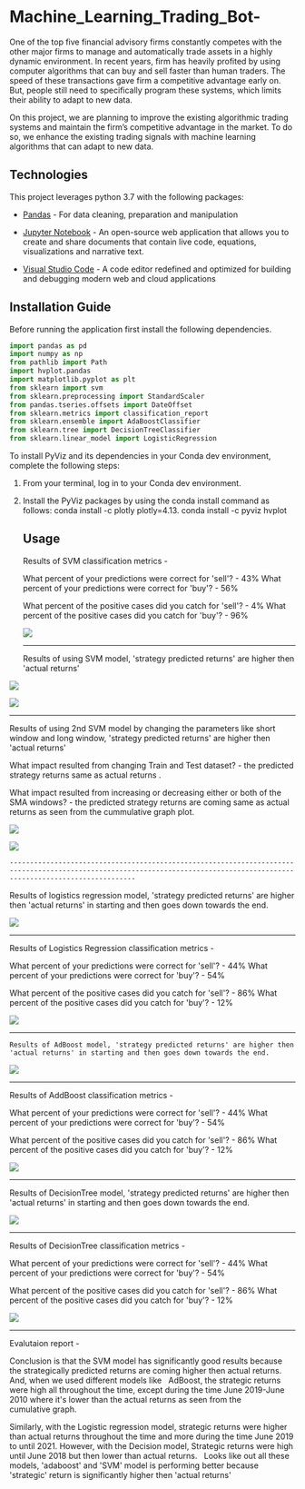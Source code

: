 # Machine_Learning_Trading_Bot-
One of the top five financial advisory firms constantly competes with the other major firms to manage and automatically trade assets in a highly dynamic environment. In recent years, firm has heavily profited by using computer algorithms that can buy and sell faster than human traders. The speed of these transactions gave firm a competitive advantage early on. But, people still need to specifically program these systems, which limits their ability to adapt to new data. 

On this project, we are planning to improve the existing algorithmic trading systems and maintain the firm’s competitive advantage in the market. To do so, we enhance the existing trading signals with machine learning algorithms that can adapt to new data.


## Technologies

This project leverages python 3.7 with the following packages:

* [Pandas](https://pandas.pydata.org/) - For data cleaning, preparation and manipulation

* [Jupyter Notebook](https://jupyter.org/) - An open-source web application that allows you to create and share documents that contain live code, equations, visualizations and narrative text.

* [Visual Studio Code](https://code.visualstudio.com/) - A code editor redefined and optimized for building and debugging modern web and cloud applications

## Installation Guide

Before running the application first install the following dependencies.

```python
import pandas as pd
import numpy as np
from pathlib import Path
import hvplot.pandas
import matplotlib.pyplot as plt
from sklearn import svm
from sklearn.preprocessing import StandardScaler
from pandas.tseries.offsets import DateOffset
from sklearn.metrics import classification_report
from sklearn.ensemble import AdaBoostClassifier
from sklearn.tree import DecisionTreeClassifier
from sklearn.linear_model import LogisticRegression
```

To install PyViz and its dependencies in your Conda dev environment, complete the following steps:

1. From your terminal, log in to your Conda dev environment.

2. Install the PyViz packages by using the conda install command as follows:
    conda install -c plotly plotly=4.13.
    conda install -c pyviz hvplot
    
    
   ## Usage
   Results of SVM classification metrics - 
   
   What percent of your predictions were correct for 'sell'? - 43%
   What percent of your predictions were correct for 'buy'? - 56%
   
   What percent of the positive cases did you catch for 'sell'? - 4%
   What percent of the positive cases did you catch for 'buy'? - 96%
   
   ![](snapshots/svm_classification_report.PNG)
   
   ---------------------------------------------------------------------------------------------------------------------------------------------------------------------------
    
   Results of using SVM model, 'strategy predicted returns' are higher then 'actual returns'
   
  ![](snapshots/first_model_window_times.PNG)
    
  ![](snapshots/svm_cumm_actual_strategy_returns.PNG)
    
    
   -----------------------------------------------------------------------------------------------------------------------------------------------------------------------------
    
   Results of using 2nd SVM model by changing the parameters like short window and long window, 'strategy predicted returns' are higher then 'actual returns'
   
   What impact resulted from changing Train and Test dataset? - the predicted strategy returns same as  actual returns .
   
   What impact resulted from increasing or decreasing either or both of the SMA windows? - the predicted strategy returns are coming same as actual returns as seen from the cummulative graph plot.
    
  ![](snapshots/second_model_window_times.PNG)
  
  ![](snapshots/second_svm_model.PNG)
  
    ---------------------------------------------------------------------------------------------------------------------------------------------------------------------------

   Results of logistics regression model, 'strategy predicted returns' are higher then 'actual returns' in starting and then goes down towards the end.
    
   ![](snapshots/cumm_LogisticRegression.PNG)
   
   ---------------------------------------------------------------------------------------------------------------------------------------------------------------------------
     
   Results of Logistics Regression classification metrics - 
   
   What percent of your predictions were correct for 'sell'? - 44%
   What percent of your predictions were correct for 'buy'? - 54%
   
   What percent of the positive cases did you catch for 'sell'? - 86%
   What percent of the positive cases did you catch for 'buy'? - 12%
   
   ![](snapshots/LogisticRegression_classification_report.PNG)


---------------------------------------------------------------------------------------------------------------------------------------------------------------------------
   
    Results of AdBoost model, 'strategy predicted returns' are higher then 'actual returns' in starting and then goes down towards the end.
      
   ![](snapshots/cumm_addboost..PNG)
   
---------------------------------------------------------------------------------------------------------------------------------------------------------------------------
   
   Results of AddBoost classification metrics - 
   
   What percent of your predictions were correct for 'sell'? - 44%
   What percent of your predictions were correct for 'buy'? - 54%
   
   What percent of the positive cases did you catch for 'sell'? - 86%
   What percent of the positive cases did you catch for 'buy'? - 12%
   
     
   ![](snapshots/addboost_classification_report.PNG)
   
   ---------------------------------------------------------------------------------------------------------------------------------------------------------------------------
 
   Results of DecisionTree model, 'strategy predicted returns' are higher then 'actual returns' in starting and then goes down towards the end.
       
   ![](snapshots/cummulative_decision_tree.PNG)
   
   ---------------------------------------------------------------------------------------------------------------------------------------------------------------------------
  
   Results of DecisionTree classification metrics - 
   
   What percent of your predictions were correct for 'sell'? - 44%
   What percent of your predictions were correct for 'buy'? - 54%
   
   What percent of the positive cases did you catch for 'sell'? - 86%
   What percent of the positive cases did you catch for 'buy'? - 12%
  
   ![](snapshots/DecisionTree_classification_report.PNG)
   
   ---------------------------------------------------------------------------------------------------------------------------------------------------------------------------
 
  Evalutaion report - 
  
Conclusion is that the SVM model has significantly good results because the strategically predicted returns are coming higher then actual returns. And, when we used different models like   AdBoost, the strategic returns were high all throughout the time, except during the time June 2019-June 2010 where it's lower than the actual returns as seen from the       cumulative graph.

Similarly, with the Logistic regression model, strategic returns were higher than actual returns throughout the time and more during the time June 2019 to until 2021.
However, with the Decision model, Strategic returns were high until June 2018 but then lower than actual returns.
  
Looks like out all these models, 'adaboost' and 'SVM' model is performing better because 'strategic' return is significantly higher then 'actual returns'
